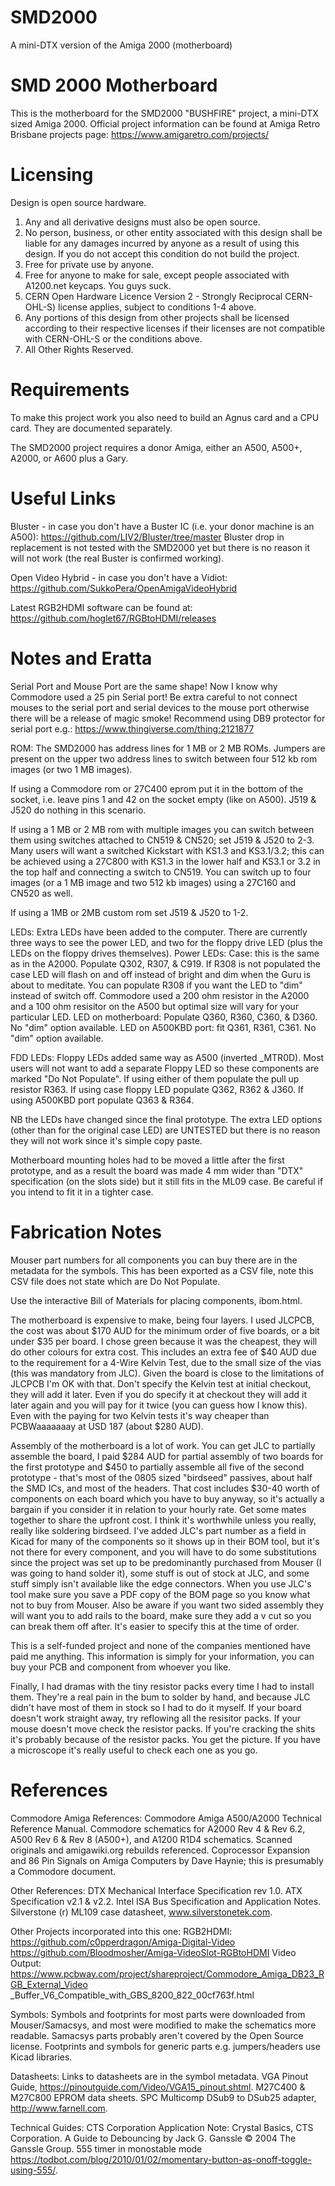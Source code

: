 # SMD2000
A mini-DTX version of the Amiga 2000 (motherboard)

# SMD 2000 Motherboard
This is the motherboard for the SMD2000 "BUSHFIRE" project, a mini-DTX sized Amiga 2000.
Official project information can be found at Amiga Retro Brisbane projects page:
https://www.amigaretro.com/projects/


# Licensing
Design is open source hardware.
1. Any and all derivative designs must also be open source.
2. No person, business, or other entity associated with this design shall be liable for any damages incurred by anyone as a result of using this design.  If you do not accept this condition do not build the project.
3. Free for private use by anyone.
4. Free for anyone to make for sale, except people associated with A1200.net keycaps.  You guys suck.
5. CERN Open Hardware Licence Version 2 - Strongly Reciprocal CERN-OHL-S) license applies, subject to conditions 1-4 above.
6. Any portions of this design from other projects shall be licensed according to their respective licenses if their licenses are not compatible with CERN-OHL-S or the conditions above.
7. All Other Rights Reserved.


# Requirements
To make this project work you also need to build an Agnus card and a CPU card.  They are documented separately.

The SMD2000 project requires a donor Amiga, either an A500, A500+, A2000, or A600 plus a Gary.


# Useful Links
Bluster - in case you don't have a Buster IC (i.e. your donor machine is an A500):
https://github.com/LIV2/Bluster/tree/master
Bluster drop in replacement is not tested with the SMD2000 yet but there is no reason it will not work (the real Buster is confirmed working).

Open Video Hybrid - in case you don't have a Vidiot:
https://github.com/SukkoPera/OpenAmigaVideoHybrid

Latest RGB2HDMI software can be found at:
https://github.com/hoglet67/RGBtoHDMI/releases


# Notes and Eratta
Serial Port and Mouse Port are the same shape!  Now I know why Commodore used a 25 pin Serial port!  Be extra careful to not connect mouses to the serial port and serial devices to the mouse port otherwise there will be a release of magic smoke!  Recommend using DB9 protector for serial port e.g.: https://www.thingiverse.com/thing:2121877

ROM:
The SMD2000 has address lines for 1 MB or 2 MB ROMs.  Jumpers are present on the upper two address lines to switch between four 512 kb rom images (or two 1 MB images).

If using a Commodore rom or 27C400 eprom put it in the bottom of the socket, i.e. leave pins 1 and 42 on the socket empty (like on A500).  J519 & J520 do nothing in this scenario.

If using a 1 MB or 2 MB rom with multiple images you can switch between them using switches attached to CN519 & CN520; set J519 & J520 to 2-3.  Many users will want a switched Kickstart with KS1.3 and KS3.1/3.2; this can be achieved using a 27C800 with KS1.3 in the lower half and KS3.1 or 3.2 in the top half and connecting a switch to CN519.  You can switch up to four images (or a 1 MB image and two 512 kb images) using a 27C160 and CN520 as well.

If using a 1MB or 2MB custom rom set J519 & J520 to 1-2.

LEDs:
Extra LEDs have been added to the computer.  There are currently three ways to see the power LED, and two for the floppy drive LED (plus the LEDs on the floppy drives themselves).
Power LEDs:
Case: this is the same as in the A2000.  Populate Q302, R307, & C919.  If R308 is not populated the case LED will flash on and off instead of bright and dim when the Guru is about to meditate.  You can populate R308 if you want the LED to "dim" instead of switch off.  Commodore used a 200 ohm resistor in the A2000 and a 100 ohm resisitor on the A500 but optimal size will vary for your particular LED.
LED on motherboard: Populate Q360, R360, C360, & D360.  No "dim" option available.
LED on A500KBD port: fit Q361, R361, C361.  No "dim" option available.

FDD LEDs:
Floppy LEDs added same way as A500 (inverted _MTR0D).  Most users will not want to add a separate Floppy LED so these components are marked "Do Not Populate".
If using either of them populate the pull up resistor R363.
If using case floppy LED populate Q362, R362 & J360.
If using A500KBD port populate Q363 & R364.

NB the LEDs have changed since the final prototype.  The extra LED options (other than for the original case LED) are UNTESTED but there is no reason they will not work since it's simple copy paste.

Motherboard mounting holes had to be moved a little after the first prototype, and as a result the board was made 4 mm wider than "DTX" specification (on the slots side) but it still fits in the ML09 case.  Be careful if you intend to fit it in a tighter case.


# Fabrication Notes
Mouser part numbers for all components you can buy there are in the metadata for the symbols.  This has been exported as a CSV file, note this CSV file does not state which are Do Not Populate.

Use the interactive Bill of Materials for placing components, ibom.html.

The motherboard is expensive to make, being four layers.  I used JLCPCB, the cost was about $170 AUD for the minimum order of five boards, or a bit under $35 per board.  I chose green because it was the cheapest, they will do other colours for extra cost.  This includes an extra fee of $40 AUD due to the requirement for a 4-Wire Kelvin Test, due to the small size of the vias (this was mandatory from JLC).   Given the board is close to the limitations of JLCPCB I'm OK with that.  Don't specify the Kelvin test at initial checkout, they will add it later.  Even if you do specify it at checkout they will add it later again and you will pay for it twice (you can guess how I know this).  Even with the paying for two Kelvin tests it's way cheaper than PCBWaaaaaaay at USD 187 (about $280 AUD).

Assembly of the motherboard is a lot of work.  You can get JLC to partially assemble the board, I paid $284 AUD for partial assembly of two boards for the first prototype and $450 to partially assemble all five of the second prototype - that's most of the 0805 sized "birdseed" passives, about half the SMD ICs, and most of the headers.  That cost includes $30-40 worth of components on each board which you have to buy anyway, so it's actually a bargain if you consider it in relation to your hourly rate.  Get some mates together to share the upfront cost.  I think it's worthwhile unless you really, really like soldering birdseed.
I've added JLC's part number as a field in Kicad for many of the components so it shows up in their BOM tool, but it's not there for every component, and you will have to do some substitutions since the project was set up to be predominantly purchased from Mouser (I was going to hand solder it), some stuff is out of stock at JLC, and some stuff simply isn't available like the edge connectors.  When you use JLC's tool make sure you save a PDF copy of the BOM page so you know what not to buy from Mouser.  Also be aware if you want two sided assembly they will want you to add rails to the board, make sure they add a v cut so you can break them off after.  It's easier to specify this at the time of order.

This is a self-funded project and none of the companies mentioned have paid me anything.  This information is simply for your information, you can buy your PCB and component from whoever you like.

Finally, I had dramas with the tiny resistor packs every time I had to install them.  They're a real pain in the bum to solder by hand, and because JLC didn't have most of them in stock so I had to do it myself.  If your board doesn't work straight away, try reflowing all the resisitor packs.  If your mouse doesn't move check the resistor packs.  If you're cracking the shits it's probably because of the resistor packs.  You get the picture.  If you have a microscope it's really useful to check each one as you go.

# References
Commodore Amiga References:
Commodore Amiga A500/A2000 Technical Reference Manual.
Commodore schematics for A2000 Rev 4 & Rev 6.2, A500 Rev 6 & Rev 8 (A500+), and A1200 R1D4 schematics.  Scanned originals and amigawiki.org rebuilds referenced.
Coprocessor Expansion and 86 Pin Signals on Amiga Computers by Dave Haynie; this is presumably a Commodore document.

Other References:
DTX Mechanical Interface Specification rev 1.0.
ATX Specification v2.1 & v2.2.
Intel ISA Bus Specification and Application Notes.
Silverstone (r) ML109 case datasheet, www.silverstonetek.com.

Other Projects incorporated into this one:
RGB2HDMI:
https://github.com/c0pperdragon/Amiga-Digital-Video
https://github.com/Bloodmosher/Amiga-VideoSlot-RGBtoHDMI
Video Output:
https://www.pcbway.com/project/shareproject/Commodore_Amiga_DB23_RGB_External_Video
  _Buffer_V6_Compatible_with_GBS_8200_822_00cf763f.html

Symbols:
Symbols and footprints for most parts were downloaded from Mouser/Samacsys, and most were modified to make the schematics more readable.  Samacsys parts probably aren't covered by the Open Source license.  Footprints and symbols for generic parts e.g. jumpers/headers use Kicad libraries. 

Datasheets:
Links to datasheets are in the symbol metadata.
VGA Pinout Guide, https://pinoutguide.com/Video/VGA15_pinout.shtml.
M27C400 & M27C800 EPROM data sheets.
SPC Multicomp DSub9 to DSub25 adapter, http://www.farnell.com.

Technical Guides:
CTS Corporation Application Note: Crystal Basics, CTS Corporation.
A Guide to Debouncing by Jack G. Ganssle © 2004 The Ganssle Group.
555 timer in monostable mode https://todbot.com/blog/2010/01/02/momentary-button-as-onoff-toggle-using-555/.

